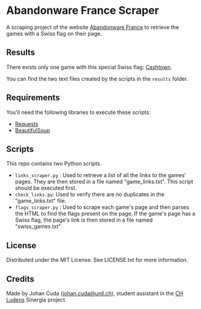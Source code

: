 # Abandonware France Scraper

A scraping project of the website [Abandonware France](https://abandonware-france.org/) to retrieve the games with a Swiss flag on their page.

## Results

There exists only one game with this special Swiss flag: [Cashtown](https://abandonware-france.org/ltf_abandon/ltf_jeu.php?id=3860).

You can find the two text files created by the scripts in the `results` folder.

## Requirements

You'll need the following libraries to execute these scripts:
- [Requests](https://pypi.org/project/requests/)
- [BeautifulSoup](https://pypi.org/project/beautifulsoup4/)

## Scripts

This repo contains two Python scripts.

- `links_scraper.py` : Used to retrieve a list of all the links to the games' pages. They are then stored in a file named "game_links.txt". This script should be executed first.
- `check_links.py`: Used to verify there are no duplicates in the "game_links.txt" file.
- `flags_scraper.py` : Used to scrape each game's page and then parses the HTML to find the flags present on the page. If the game's page has a Swiss flag, the page's link is then stored in a file named "swiss_games.txt"

## License

Distributed under the MIT License. See LICENSE.txt for more information.

## Credits

Made by Johan Cuda (johan.cuda@unil.ch), student assistant in the [CH Ludens](https://chludens.ch/) Sinergia project.